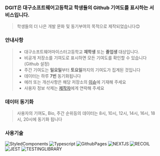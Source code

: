 ### DGIT은 대구소프트웨어고등학교 학생들의  Github 기여도를 표시하는 서비스입니다.
> 학생들의 더 나은 개발 문화 및 동기부여의 목적으로 제작되었습니다😊

### 안내사항
> - 대구소프트웨어마이스터고등학교 **재학생** 또는 **졸업생** 대상입니다.
> - 비공개 저장소를 기여도로 표시하면 모든 기여도를 확인할 수 있습니다 (Github 설정) 
> - 주간 기여도는 **일요일**부터 **토요일**까지의 기여도가 집계된 것입니다
> - 데이터는 하루 **7번** 동기화됩니다
> - 에러 또는 개선사항은 해당 저장소의 [이슈](https://github.com/Clzzi/DGIT_V2_Client/issues)에 기재해 주세요
> - 사용자 정보 삭제는 [제작자](https://www.instagram.com/clzz._.i/)에게 연락해 주세요

### 데이터 동기화
> 사용자의 기여도, Bio, 주간 순위등의 데이터는 8시, 10시, 12시, 14시, 16시, 18시, 20시에 동기화 됩니다

### 사용기술
<span>
  <img alt="StyledComponents" src ="https://img.shields.io/badge/StyledComponents-DB7093.svg?&style=for-the-badge&logo=styled-components&logoColor=FFFFFF"/>
  <img alt="Typescript" src ="https://img.shields.io/badge/TYPESCRIPT-3178C6.svg?&style=for-the-badge&logo=TypeScript&logoColor=ffffff"/>
  <img alt="GithubPages" src ="https://img.shields.io/badge/Github Pages-222222.svg?&style=for-the-badge&logo=GitHub Pages&logoColor=ffffff"/>
  <img alt="NEXTJS" src ="https://img.shields.io/badge/NEXT JS-000000.svg?&style=for-the-badge&logo=Next.js&logoColor=FFFFFF"/>
  <img alt="RECOIL" src ="https://img.shields.io/badge/RECOIL-3578E5.svg?&style=for-the-badge&logo=React&logoColor=ffffff"/>
  <img alt="JEST" src ="https://img.shields.io/badge/JEST-C21325.svg?&style=for-the-badge&logo=Jest&logoColor=ffffff"/>
  <img alt="TESTINGLIBRARY" src ="https://img.shields.io/badge/RTL-E33332.svg?&style=for-the-badge&logo=Testing Library&logoColor=ffffff"/>
</span>